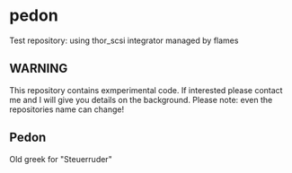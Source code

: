 # pedon

Test repository: using thor_scsi integrator managed by flames

WARNING
-------

This repository contains exmperimental code. If interested please contact me and I will give you details on the background.
Please note: even the repositories name can change!


Pedon
-----

Old greek for "Steuerruder"